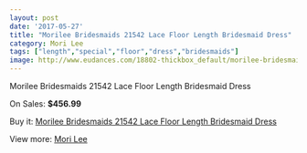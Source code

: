 ```yaml
---
layout: post
date: '2017-05-27'
title: "Morilee Bridesmaids 21542 Lace Floor Length Bridesmaid Dress"
category: Mori Lee
tags: ["length","special","floor","dress","bridesmaids"]
image: http://www.eudances.com/18802-thickbox_default/morilee-bridesmaids-21542-lace-floor-length-bridesmaid-dress.jpg
---
```

Morilee Bridesmaids 21542 Lace Floor Length Bridesmaid Dress

On Sales: **$456.99**
<a href="https://www.eudances.com/en/mori-lee/5589-morilee-bridesmaids-21542-lace-floor-length-bridesmaid-dress.html"><amp-img layout="responsive" width="600" height="600" src="//www.eudances.com/18802-thickbox_default/morilee-bridesmaids-21542-lace-floor-length-bridesmaid-dress.jpg" alt="Morilee Bridesmaids 21542 Lace Floor Length Bridesmaid Dress 0" /></a>
<a href="https://www.eudances.com/en/mori-lee/5589-morilee-bridesmaids-21542-lace-floor-length-bridesmaid-dress.html"><amp-img layout="responsive" width="600" height="600" src="//www.eudances.com/18804-thickbox_default/morilee-bridesmaids-21542-lace-floor-length-bridesmaid-dress.jpg" alt="Morilee Bridesmaids 21542 Lace Floor Length Bridesmaid Dress 1" /></a>
<a href="https://www.eudances.com/en/mori-lee/5589-morilee-bridesmaids-21542-lace-floor-length-bridesmaid-dress.html"><amp-img layout="responsive" width="600" height="600" src="//www.eudances.com/18803-thickbox_default/morilee-bridesmaids-21542-lace-floor-length-bridesmaid-dress.jpg" alt="Morilee Bridesmaids 21542 Lace Floor Length Bridesmaid Dress 2" /></a>

Buy it: [Morilee Bridesmaids 21542 Lace Floor Length Bridesmaid Dress](https://www.eudances.com/en/mori-lee/5589-morilee-bridesmaids-21542-lace-floor-length-bridesmaid-dress.html "Morilee Bridesmaids 21542 Lace Floor Length Bridesmaid Dress")

View more: [Mori Lee](https://www.eudances.com/en/65-mori-lee "Mori Lee")